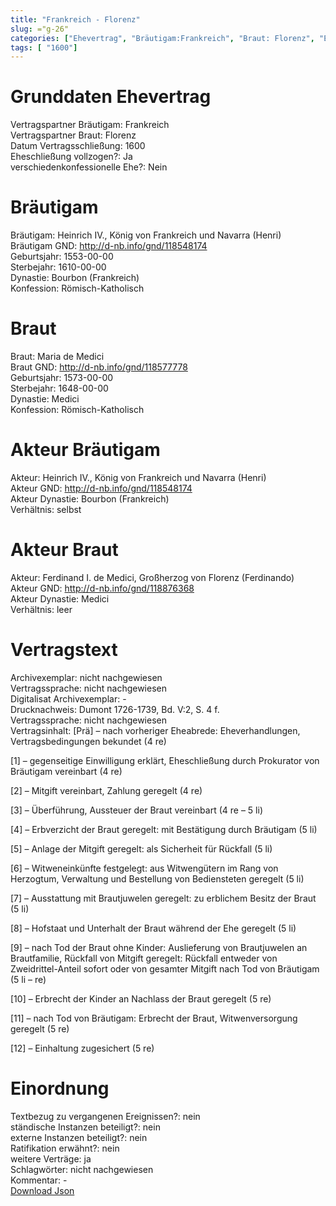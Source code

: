 ```yaml
---
title: "Frankreich - Florenz"
slug: ="g-26"
categories: ["Ehevertrag", "Bräutigam:Frankreich", "Braut: Florenz", "Eheschließung vollzogen?:Ja", "verschiedenkonfessionelle Ehe?:Nein", "Dynastie Bräutigam:Bourbon (Frankreich)", "Akteur Bräutigam:Heinrich IV., König von Frankreich und Navarra (Henri)", "Akteur Braut:Ferdinand I. de Medici, Großherzog von Florenz (Ferdinando)", "Textbezug?:nein", "Ständisch?:nein", "Ratifikation?:nein", "Sonstiges?:ja", "Bräutigam:Frankreich", "Braut: Florenz"]
tags: [ "1600"]
---
```

<!--more-->

# Grunddaten Ehevertrag

Vertragspartner Bräutigam: Frankreich<br>
Vertragspartner Braut: Florenz<br>
Datum Vertragsschließung: 1600<br>
Eheschließung vollzogen?: Ja<br>
verschiedenkonfessionelle Ehe?: Nein<br>
# Bräutigam

Bräutigam: Heinrich IV., König von Frankreich und Navarra (Henri)<br>
Bräutigam GND: http://d-nb.info/gnd/118548174<br>
Geburtsjahr: 1553-00-00<br>
Sterbejahr: 1610-00-00<br>
Dynastie: Bourbon (Frankreich)<br>
Konfession: Römisch-Katholisch<br>
# Braut

Braut: Maria de Medici<br>
Braut GND: http://d-nb.info/gnd/118577778<br>
Geburtsjahr: 1573-00-00<br>
Sterbejahr: 1648-00-00<br>
Dynastie: Medici<br>
Konfession: Römisch-Katholisch<br>
# Akteur Bräutigam

Akteur: Heinrich IV., König von Frankreich und Navarra (Henri)<br>
Akteur GND: http://d-nb.info/gnd/118548174<br>
Akteur Dynastie: Bourbon (Frankreich)<br>
Verhältnis: selbst<br>
# Akteur Braut

Akteur: Ferdinand I. de Medici, Großherzog von Florenz (Ferdinando)<br>
Akteur GND: http://d-nb.info/gnd/118876368<br>
Akteur Dynastie: Medici<br>
Verhältnis: leer<br>
# Vertragstext

Archivexemplar: nicht nachgewiesen<br>
Vertragssprache: nicht nachgewiesen<br>
Digitalisat Archivexemplar: -<br>
Drucknachweis: Dumont 1726-1739, Bd. V:2, S. 4 f.<br>
Vertragssprache: nicht nachgewiesen<br>
Vertragsinhalt: [Prä] – nach vorheriger Eheabrede: Eheverhandlungen, Vertragsbedingungen bekundet (4 re)

[1] – gegenseitige Einwilligung erklärt, Eheschließung durch Prokurator von Bräutigam vereinbart (4 re)

[2] – Mitgift vereinbart, Zahlung geregelt (4 re)

[3] – Überführung, Aussteuer der Braut vereinbart (4 re – 5 li)

[4] – Erbverzicht der Braut geregelt: mit Bestätigung durch Bräutigam (5 li)

[5] – Anlage der Mitgift geregelt: als Sicherheit für Rückfall (5 li)

[6] – Witweneinkünfte festgelegt: aus Witwengütern im Rang von Herzogtum, Verwaltung und Bestellung von Bediensteten geregelt (5 li)

[7] – Ausstattung mit Brautjuwelen geregelt: zu erblichem Besitz der Braut (5 li)

[8] – Hofstaat und Unterhalt der Braut während der Ehe geregelt (5 li)

[9] – nach Tod der Braut ohne Kinder: Auslieferung von Brautjuwelen an Brautfamilie, Rückfall von Mitgift geregelt: Rückfall entweder von Zweidrittel-Anteil sofort oder von gesamter Mitgift nach Tod von Bräutigam (5 li – re)

[10] – Erbrecht der Kinder an Nachlass der Braut geregelt (5 re)

[11] – nach Tod von Bräutigam: Erbrecht der Braut, Witwenversorgung geregelt (5 re)

[12] – Einhaltung zugesichert (5 re)
<br>
# Einordnung

Textbezug zu vergangenen Ereignissen?: nein<br>
ständische Instanzen beteiligt?: nein<br>
externe Instanzen beteiligt?: nein<br>
Ratifikation erwähnt?: nein<br>
weitere Verträge: ja<br>
Schlagwörter: nicht nachgewiesen<br>
Kommentar: -<br>
[Download Json](/vertraege/vertrag-26.json)